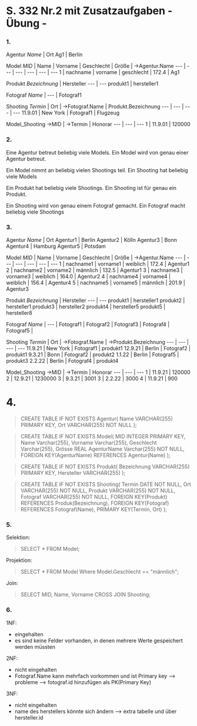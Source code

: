 # S. 332 Nr.2 mit Zusatzaufgaben - Übung -

### 1.

Agentur
_Name_ | Ort
Ag1 | Berlin

Model
_MID_ | Name | Vorname | Geschlecht | Größe | ->Agentur.Name
--- | --- | --- | --- | --- | ---
1 | nachname | vorname | geschlecht | 172.4 | Ag1

Produkt 
_Bezeichnung_ | Hersteller
--- | ---
produkt1 | hersteller1

Fotograf
_Name_ | 
--- |
Fotograf1

Shooting 
_Termin_ | Ort | ->Fotograf.Name | Produkt.Bezeichnung
--- | --- | --- | ---
11.9.01 | New York | Fotograf1 | Flugzeug

Model_Shooting
->MID | ->Termin | Honorar
--- | --- | ---
1 | 11.9.01 | 120000

### 2.

Eine Agentur betreut beliebig viele Models.
Ein Model wird von genau einer Agentur betreut.

Ein Model nimmt an beliebig vielen Shootings teil.
Ein Shooting hat beliebig viele Models

Ein Produkt hat beliebig viele Shootings.
Ein Shooting ist für genau ein Produkt.

Ein Shooting wird von genau einem Fotograf gemacht.
Ein Fotograf macht beliebig viele Shootings

### 3.

Agentur
_Name_ | Ort
Agentur1 | Berlin
Agentur2 | Kölln 
Agentur3 | Bonn 
Agentur4 | Hamburg
Agentur5 | Potsdam

Model
_MID_ | Name | Vorname | Geschlecht | Größe | ->Agentur.Name
--- | --- | --- | --- | --- | ---
1 | nachname1 | vorname1 | weiblich | 172.4 | Agentur1
2 | nachname2 | vorname2 | männlich | 132.5 | Agentur1
3 | nachname3 | vorname3 | weiblich | 164.0 | Agentur2
4 | nachname4 | vorname4 | weiblich | 156.4 | Agentur4
5 | nachname5 | vorname5 | männlich | 201.9 | Agentur3

Produkt 
_Bezeichnung_ | Hersteller
--- | ---
produkt1 | hersteller1
produkt2 | hersteller1
produkt3 | hersteller2
produkt4 | hersteller5
produkt5 | hersteller8

Fotograf
_Name_ | 
--- |
Fotograf1 |
Fotograf2 |
Fotograf3 |
Fotograf4 |
Fotograf5 | 

Shooting 
_Termin_ | Ort | ->Fotograf.Name | ->Produkt.Bezeichnung
--- | --- | --- | ---
11.9.21 | New York | Fotograf1 | produkt1
12.9.21 | Berlin | Fotograf2 | produkt1
9.3.21 | Bonn | Fotograf2 | produkt2
1.1.22 | Berlin | Fotograf5 | produkt3
2.2.22 | Berlin | Fotograf4 | produkt4

Model_Shooting
->MID | ->Termin | Honorar
--- | --- | ---
1 | 11.9.21 | 120000
2 | 12.9.21 | 1230000
3 | 9.3.21  | 3001
3 | 2.2.22 | 3000
4 | 11.9.21 | 900

# 4.

> CREATE TABLE IF NOT EXISTS Agentur(
>	Name VARCHAR(255) PRIMARY KEY,
>	Ort VARCHAR(255) NOT NULL
>);

> CREATE TABLE IF NOT EXISTS Model(
>	MID INTEGER PRIMARY KEY,
>	Name Varchar(255),
>	Vorname Varchar(255),
>	Geschlecht Varchar(255),
>	Grösse REAL
>	AgenturName Varchar(255) NOT NULL,
>	FOREIGN KEY(AgenturName) REFERENCES Agentur(Name)
>);

> CREATE TABLE IF NOT EXISTS Produkt(
>	Bezeichnung VARCHAR(255) PRIMARY KEY,
>	Hersteller VARCHAR(255)
>);


> CREATE TABLE IF NOT EXISTS Shooting(
>	Termin DATE NOT NULL,
>	Ort VARCHAR(255) NOT NULL,
>	Produkt VARCHAR(255) NOT NULL,
>	Fotograf VARCHAR(255) NOT NULL,
>	FOREIGN KEY(Produkt) REFERENCES Produk(Bezeichnung),
>	FOREIGN KEY(Fotograf) REFERENCES Fotograf(Name),
>	PRIMARY KEY(Termin, Ort)
>);

### 5.

Selektion:
> SELECT * FROM Model;

Projektion:
> SELECT * FROM Model Where Model.Geschlecht == "männlich";

Join:
> SELECT MID, Name, Vorname CROSS JOIN Shooting;


### 6.

1NF:
* eingehalten
* es sind keine Felder vorhanden, in denen mehrere Werte gespeichert werden müssten

2NF:
<!---
* eingehalten
* kein Nichtschlüsselfeld, das direkt von einem anderem Feld abhängig ist wird in der gleichen Tabelle gespeichert
-->

* nicht eingehalten
* Fotograf.Name kann mehrfach vorkommen und ist Primary key --> probleme --> fotograf.id hinzufügen als PK(Primary Key)

3NF:
* nicht eingehalten
* name des herstellers könnte sich ändern --> extra tabelle und über hersteller.id
